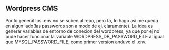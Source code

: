 ## Wordpress CMS
Por lo general los .env no se suben al repo, pero ta, lo hago asi me queda en algun lado(las passwords son a modo de ej, claramente). La idea es generar variables de entorno de conexion del wordpress, ya que por ej no pude hacer funcionar la variable WORDPRESS_DB_PASSWORD_FILE al igual que MYSQL_PASSWORD_FILE, como primer version anduvo el .env.

